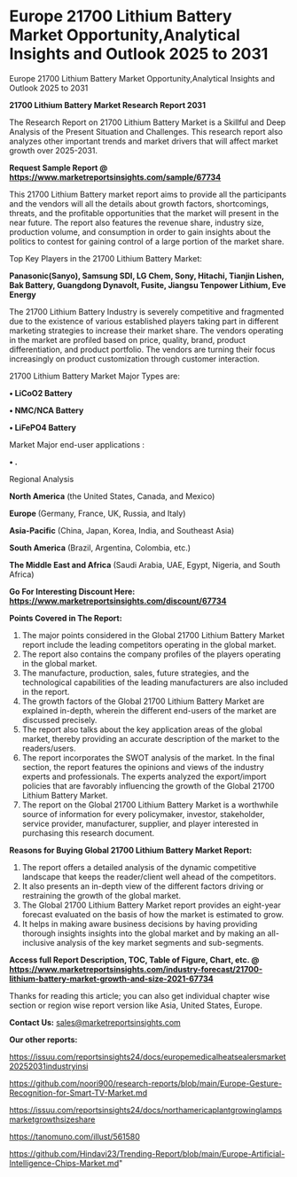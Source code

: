 # Europe 21700 Lithium Battery Market Opportunity,Analytical Insights and Outlook 2025 to 2031
Europe 21700 Lithium Battery Market Opportunity,Analytical Insights and Outlook 2025 to 2031

<strong>21700 Lithium Battery Market Research Report 2031</strong>

The Research Report on 21700 Lithium Battery Market is a Skillful and Deep Analysis of the Present Situation and Challenges. This research report also analyzes other important trends and market drivers that will affect market growth over 2025-2031.

<strong>Request Sample Report @ <a href=https://www.marketreportsinsights.com/sample/67734>https://www.marketreportsinsights.com/sample/67734</a></strong>

This 21700 Lithium Battery market report aims to provide all the participants and the vendors will all the details about growth factors, shortcomings, threats, and the profitable opportunities that the market will present in the near future. The report also features the revenue share, industry size, production volume, and consumption in order to gain insights about the politics to contest for gaining control of a large portion of the market share.

Top Key Players in the 21700 Lithium Battery Market:

<strong>Panasonic(Sanyo), Samsung SDI, LG Chem, Sony, Hitachi, Tianjin Lishen, Bak Battery, Guangdong Dynavolt, Fusite, Jiangsu Tenpower Lithium, Eve Energy</strong>

The 21700 Lithium Battery Industry is severely competitive and fragmented due to the existence of various established players taking part in different marketing strategies to increase their market share. The vendors operating in the market are profiled based on price, quality, brand, product differentiation, and product portfolio. The vendors are turning their focus increasingly on product customization through customer interaction.

21700 Lithium Battery Market Major Types are:

<strong>• LiCoO2 Battery

• NMC/NCA Battery

• LiFePO4 Battery</strong>

Market Major end-user applications :

<strong>• .</strong>

Regional Analysis

</u><strong><b>North America</b></strong> (the United States, Canada, and Mexico)

<strong><b>Europe </b></strong>(Germany, France, UK, Russia, and Italy)

<strong><b>Asia-Pacific</b></strong> (China, Japan, Korea, India, and Southeast Asia)

<strong><b>South America</b></strong> (Brazil, Argentina, Colombia, etc.)

<strong><b>The Middle East and Africa</b></strong> (Saudi Arabia, UAE, Egypt, Nigeria, and South Africa)

<strong>Go For Interesting Discount Here: <a href=https://www.marketreportsinsights.com/discount/67734>https://www.marketreportsinsights.com/discount/67734</a></strong>

<strong>Points Covered in The Report:</strong>
<ol>
  <li>The major points considered in the Global 21700 Lithium Battery Market report include the leading competitors operating in the global market.</li>
  <li>The report also contains the company profiles of the players operating in the global market.</li>
  <li>The manufacture, production, sales, future strategies, and the technological capabilities of the leading manufacturers are also included in the report.</li>
  <li>The growth factors of the Global 21700 Lithium Battery Market are explained in-depth, wherein the different end-users of the market are discussed precisely.</li>
  <li>The report also talks about the key application areas of the global market, thereby providing an accurate description of the market to the readers/users.</li>
  <li>The report incorporates the SWOT analysis of the market. In the final section, the report features the opinions and views of the industry experts and professionals. The experts analyzed the export/import policies that are favorably influencing the growth of the Global 21700 Lithium Battery Market.</li>
  <li>The report on the Global 21700 Lithium Battery Market is a worthwhile source of information for every policymaker, investor, stakeholder, service provider, manufacturer, supplier, and player interested in purchasing this research document.</li>
</ol>
<strong>Reasons for Buying Global 21700 Lithium Battery Market Report:</strong>

<ol>
  <li>The report offers a detailed analysis of the dynamic competitive landscape that keeps the reader/client well ahead of the competitors.</li>
  <li>It also presents an in-depth view of the different factors driving or restraining the growth of the global market.</li>
  <li>The Global 21700 Lithium Battery Market report provides an eight-year forecast evaluated on the basis of how the market is estimated to grow.</li>
  <li>It helps in making aware business decisions by having providing thorough insights insights into the global market and by making an all-inclusive analysis of the key market segments and sub-segments.</li>
</ol>
<strong>Access full Report Description, TOC, Table of Figure, Chart, etc. @ <a href=https://www.marketreportsinsights.com/industry-forecast/21700-lithium-battery-market-growth-and-size-2021-67734>https://www.marketreportsinsights.com/industry-forecast/21700-lithium-battery-market-growth-and-size-2021-67734</a></strong>


Thanks for reading this article; you can also get individual chapter wise section or region wise report version like Asia, United States, Europe.

<strong>Contact Us:</strong>
sales@marketreportsinsights.com

<strong>Our other reports:</strong>

<a href=https://issuu.com/reportsinsights24/docs/europemedicalheatsealersmarket20252031industryinsi>https://issuu.com/reportsinsights24/docs/europemedicalheatsealersmarket20252031industryinsi</a>

<a href=https://github.com/noori900/research-reports/blob/main/Europe-Gesture-Recognition-for-Smart-TV-Market.md>https://github.com/noori900/research-reports/blob/main/Europe-Gesture-Recognition-for-Smart-TV-Market.md</a>

<a href=https://issuu.com/reportsinsights24/docs/northamericaplantgrowinglampsmarketgrowthsizeshare>https://issuu.com/reportsinsights24/docs/northamericaplantgrowinglampsmarketgrowthsizeshare</a>

<a href=https://tanomuno.com/illust/561580>https://tanomuno.com/illust/561580</a>

<a href=https://github.com/Hindavi23/Trending-Report/blob/main/Europe-Artificial-Intelligence-Chips-Market.md>https://github.com/Hindavi23/Trending-Report/blob/main/Europe-Artificial-Intelligence-Chips-Market.md</a>"
